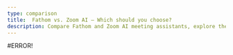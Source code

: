```yaml
---
type: comparison
title:  Fathom vs. Zoom AI – Which should you choose?
description: Compare Fathom and Zoom AI meeting assistants, explore their key features, pricing, and discover Circleback as an alternative solution for your virtual meetings.
---
```


#ERROR!
